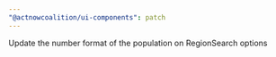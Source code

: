 ```yaml
---
"@actnowcoalition/ui-components": patch
---
```


Update the number format of the population on RegionSearch options
